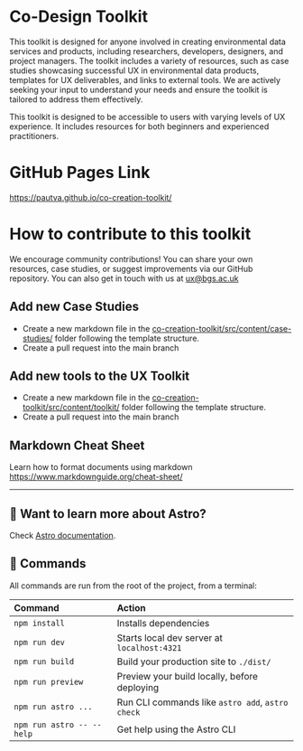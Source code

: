 # Co-Design Toolkit

This toolkit is designed for anyone involved in creating environmental data services and products, including researchers, developers, designers, and project managers. The toolkit includes a variety of resources, such as case studies showcasing successful UX in environmental data products, templates for UX deliverables, and links to external tools. We are actively seeking your input to understand your needs and ensure the toolkit is tailored to address them effectively.

This toolkit is designed to be accessible to users with varying levels of UX experience. It includes resources for both beginners and experienced practitioners.

# GitHub Pages Link

https://pautva.github.io/co-creation-toolkit/

# How to contribute to this toolkit

We encourage community contributions! You can share your own resources, case studies, or suggest improvements via our GitHub repository. You can also get in touch with us at ux@bgs.ac.uk

## Add new Case Studies

* Create a new markdown file in the [co-creation-toolkit/src/content/case-studies/](https://github.com/pautva/co-creation-toolkit/tree/main/src/content/case-studies) folder following the template structure.
* Create a pull request into the main branch

## Add new tools to the UX Toolkit

* Create a new markdown file in the [co-creation-toolkit/src/content/toolkit/](https://github.com/pautva/co-creation-toolkit/tree/main/src/content/toolkit) folder following the template structure.
* Create a pull request into the main branch

## Markdown Cheat Sheet

Learn how to format documents using markdown https://www.markdownguide.org/cheat-sheet/

---

## 👀 Want to learn more about Astro?

Check [Astro documentation](https://docs.astro.build).

## 🧞 Commands

All commands are run from the root of the project, from a terminal:

| Command                   | Action                                           |
| :------------------------ | :----------------------------------------------- |
| `npm install`             | Installs dependencies                            |
| `npm run dev`             | Starts local dev server at `localhost:4321`      |
| `npm run build`           | Build your production site to `./dist/`          |
| `npm run preview`         | Preview your build locally, before deploying     |
| `npm run astro ...`       | Run CLI commands like `astro add`, `astro check` |
| `npm run astro -- --help` | Get help using the Astro CLI                     |
